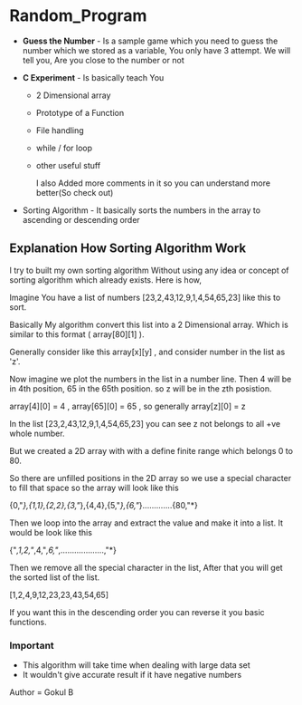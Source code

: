 # Random_Program

- **Guess the Number** - Is a sample game which you need to guess the number which we stored as a variable, You only have 3 attempt. We will tell you, Are you close to the number or not

- **C Experiment**  - Is basically teach You 
  - 2 Dimensional array
  - Prototype of a Function
  - File handling
  - while / for loop
  - other useful stuff
 
    I also Added more comments in it so you can understand more better(So check out)

- Sorting Algorithm  - It basically sorts the numbers in the array to ascending or descending order

## Explanation How Sorting Algorithm Work

I try to built my own sorting algorithm Without using any idea or concept of sorting algorithm which already exists.
Here is how,

Imagine You have a list of numbers [23,2,43,12,9,1,4,54,65,23] like this to sort.

Basically My algorithm convert this list into a 2 Dimensional array. Which is similar to this format ( array[80][1] ).

Generally consider like this array[x][y] , and consider number in the list as 'z'.

Now imagine we plot the numbers in the list in a number line. Then 4 will be in 4th position, 65 in the 65th position. so z will be in the zth posistion.

array[4][0] = 4 , array[65][0] = 65 , so generally array[z][0] = z

In the list [23,2,43,12,9,1,4,54,65,23] you can see z not belongs to all +ve whole number.

But we created a 2D array with with a define finite range which belongs 0 to 80.

So there are unfilled positions in the 2D array so we use a special character to fill that space so the array will look like this

{0,"*},{1,1},{2,2},{3,"*},{4,4},{5,"*},{6,"*}.............{80,"*}

Then we loop into the array and extract the value and make it into a list. It would be look like this

{"*,1,2,"*,4,"*,6,"*,...................,"*}

Then we remove all the special character in the list, After that you will get the sorted list of the list.

[1,2,4,9,12,23,23,43,54,65]

If you want this in the descending order you can reverse it you basic functions.



 

### Important 

- This algorithm will take time when dealing with large data set
- It wouldn't give accurate result if it have negative numbers













        


Author = Gokul B
          
          
          
          
          
          
  
